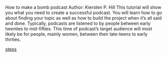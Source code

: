 How to make a bomb podcast
Author: Kiersten P. Hill
This tutorial will show you what you need to create a successful podcast. You will learn how to go about finding your topic as well as how to build the project when it’s all said and done. 
Typically, podcasts are listened to by people between early twenties to mid-fifties. This time of podcast’s target audience will most likely be for people, mainly women, between their late-teens to early thirties. 

[steps](https://github.com/KierstenPatriciaHill/readme2.md/blob/master/Steps)

